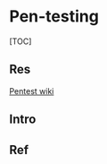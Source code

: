 # Pen-testing

[TOC]



## Res
[Pentest wiki](https://github.com/nixawk/pentest-wiki)



## Intro



## Ref
